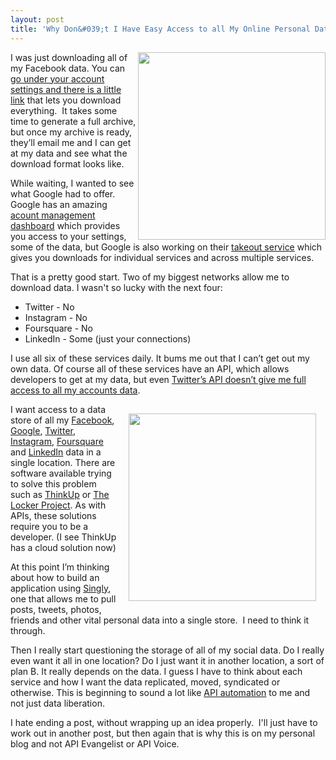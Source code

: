 ```yaml
---
layout: post
title: 'Why Don&#039;t I Have Easy Access to all My Online Personal Data'
---
```

<p><img src="https://s3.amazonaws.com/kinlane-productions/facebook/Facebook+Download+Your+Archive.png" alt="" width="300" align="right" /></p>
<p>I was just downloading all of my Facebook data.  You can <a href="https://www.facebook.com/download">go under your account settings and there is a little link</a> that lets you download everything. &nbsp;It takes some time to generate a full archive, but once my archive is ready, they&rsquo;ll email me and I can get at my data and see what the download format looks like.</p>
<p>While waiting, I wanted to see what Google had to offer.  Google has an amazing <a href="https://www.google.com/dashboard">acount management dashboard</a> which provides you access to your settings, some of the data, but Google is also working on their <a title="takeout service" href="https://www.google.com/takeout/">takeout service</a> which gives you downloads for individual services and across multiple services.</p>
<p>That is a pretty good start.  Two of my biggest networks allow me to download data. I wasn't so lucky with the next four:</p>
<ul class="mainlist">
<li>Twitter - No</li>
<li>Instagram - No</li>
<li>Foursquare - No</li>
<li>LinkedIn - Some (just your connections)</li>
</ul>
<p>I use all six of these services daily.  It bums me out that I can&rsquo;t get out my own data.  Of course all of these services have an API, which allows developers to get at my data, but even <a title="Twitter&rsquo;s API doesn&rsquo;t give me full access to all my accounts data" href="http://apivoice.com/2012/06/29/twitter-continues-to-restrict-access-to-our-tweets/">Twitter&rsquo;s API doesn&rsquo;t give me full access to all my accounts data</a>.</p>
<p><img style="padding: 15px;" src="https://s3.amazonaws.com/kinlane-productions/api-evangelist/ifthisthenthat/IFTTT-My-Recipes.png" alt="" width="300" align="right" /></p>
<p>I want access to a data store of all my <a title="Facebook" href="https://www.singly.com/docs/facebook">Facebook</a>, <a title="Google" href="https://www.singly.com/docs/gcontacts">Google</a>, <a title="Twitter" href="https://www.singly.com/docs/twitter">Twitter</a>, <a title="Instagram" href="https://www.singly.com/docs/instagram">Instagram</a>, <a title="Foursquare" href="https://www.singly.com/docs/foursquare">Foursquare</a> and <a title="LinkedIn" href="https://www.singly.com/docs/linkedin">LinkedIn</a> data in a single location.  There are software available trying to solve this problem such as <a title="ThinkUp" href="http://thinkupapp.com/">ThinkUp</a> or <a title="The Locker Project" href="http://lockerproject.org/">The Locker Project</a>.  As with APIs, these solutions require you to be a developer. (I see ThinkUp has a cloud solution now)</p>
<p>At this point I&rsquo;m thinking about how to build an application using <a title="Singly" href="https://singly.com">Singly</a>, one that allows me to pull posts, tweets, photos, friends and other vital personal data into a single store. &nbsp;I need to think it through.</p>
<p>Then I really start questioning the storage of all of my social data.  Do I really even want it all in one location?  Do I just want it in another location, a sort of plan B.  It really depends on the data.  I guess I have to think about each service and how I want the data replicated, moved, syndicated or otherwise. This is beginning to sound a lot like <a title="API Automation" href="http://apievangelist.com/2012/08/21/api-automation-platforms/">API automation</a> to me and not just data liberation.</p>
<p>I hate ending a post, without wrapping up an idea properly. &nbsp;I'll just have to work out in another post, but then again that is why this is on my personal blog and not API Evangelist or API Voice.</p>
